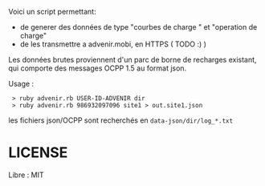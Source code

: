
Voici un script permettant:
* de generer des données de type "courbes de charge " et "operation de charge"
* de les transmettre a advenir.mobi, en HTTPS ( TODO :) )


Les données brutes proviennent d'un parc de borne de recharges existant, qui comporte des messages OCPP 1.5 au format json.

Usage :
```
 > ruby advenir.rb USER-ID-ADVENIR dir
 > ruby advenir.rb 986932097096 site1 > out.site1.json
```

les fichiers json/OCPP sont recherchés en  ```data-json/dir/log_*.txt```

LICENSE
=======
Libre : MIT